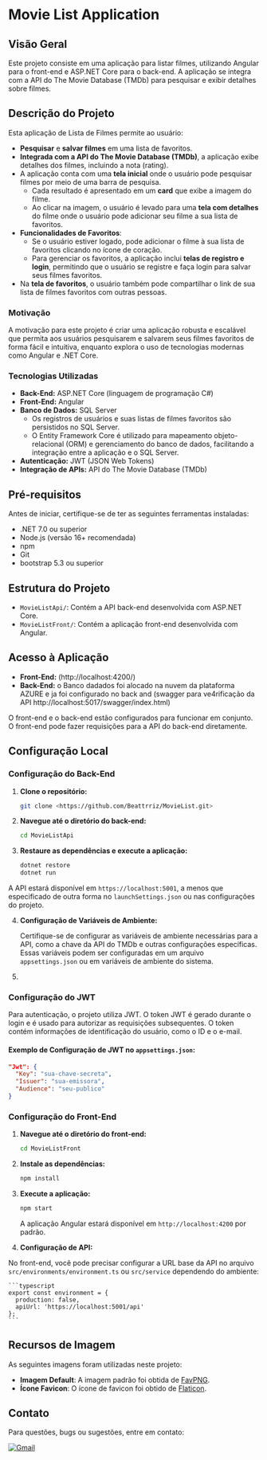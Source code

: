 # Movie List Application 

## Visão Geral

Este projeto consiste em uma aplicação para listar filmes, utilizando Angular para o front-end e ASP.NET Core para o back-end. A aplicação se integra com a API do The Movie Database (TMDb) para pesquisar e exibir detalhes sobre filmes.

## Descrição do Projeto

Esta aplicação de Lista de Filmes permite ao usuário:

- **Pesquisar** e **salvar filmes** em uma lista de favoritos.
- **Integrada com a API do The Movie Database (TMDb)**, a aplicação exibe detalhes dos filmes, incluindo a nota (rating).
- A aplicação conta com uma **tela inicial** onde o usuário pode pesquisar filmes por meio de uma barra de pesquisa.
  - Cada resultado é apresentado em um **card** que exibe a imagem do filme.
  - Ao clicar na imagem, o usuário é levado para uma **tela com detalhes** do filme onde o usuário pode adicionar seu filme a sua lista de favoritos.
- **Funcionalidades de Favoritos**:
  - Se o usuário estiver logado, pode adicionar o filme à sua lista de favoritos clicando no ícone de coração.
  - Para gerenciar os favoritos, a aplicação inclui **telas de registro e login**, permitindo que o usuário se registre e faça login para salvar seus filmes favoritos.
- Na **tela de favoritos**, o usuário também pode compartilhar o link de sua lista de filmes favoritos com outras pessoas.

### Motivação

A motivação para este projeto é criar uma aplicação robusta e escalável que permita aos usuários pesquisarem e salvarem seus filmes favoritos de forma fácil e intuitiva, enquanto explora o uso de tecnologias modernas como Angular e .NET Core.

### Tecnologias Utilizadas

- **Back-End:** ASP.NET Core (linguagem de programação C#)
- **Front-End:** Angular
- **Banco de Dados:** SQL Server
  - Os registros de usuários e suas listas de filmes favoritos são persistidos no SQL Server.
  - O Entity Framework Core é utilizado para mapeamento objeto-relacional (ORM) e gerenciamento do banco de dados, facilitando a integração entre a aplicação e o SQL Server.
- **Autenticação:** JWT (JSON Web Tokens)
- **Integração de APIs:** API do The Movie Database (TMDb)

## Pré-requisitos

Antes de iniciar, certifique-se de ter as seguintes ferramentas instaladas:

- .NET 7.0 ou superior
- Node.js (versão 16+ recomendada)
- npm
- Git
- bootstrap 5.3 ou superior

## Estrutura do Projeto

- `MovieListApi/`: Contém a API back-end desenvolvida com ASP.NET Core.
- `MovieListFront/`: Contém a aplicação front-end desenvolvida com Angular.

## Acesso à Aplicação

- **Front-End:** (http://localhost:4200/)
- **Back-End:** o Banco dadados foi alocado na nuvem da plataforma AZURE e ja foi configurado no back and
  (swagger para ve4rificação da API http://localhost:5017/swagger/index.html)

O front-end e o back-end estão configurados para funcionar em conjunto. O front-end pode fazer requisições para a API do back-end diretamente.

## Configuração Local

### Configuração do Back-End

1. **Clone o repositório:**

   ```bash
   git clone <https://github.com/Beattrriz/MovieList.git>

2. **Navegue até o diretório do back-end:**

    ```bash
    cd MovieListApi

3. **Restaure as dependências e execute a aplicação:**

    ```bash
    dotnet restore
    dotnet run

A API estará disponível em `https://localhost:5001`, a menos que especificado de outra forma no `launchSettings.json` ou nas configurações do projeto.

4. **Configuração de Variáveis de Ambiente:**

   Certifique-se de configurar as variáveis de ambiente necessárias para a API, como a chave da API do TMDb e outras configurações específicas. Essas variáveis podem ser configuradas em um arquivo `appsettings.json` ou em variáveis de ambiente do sistema.

5.

### Configuração do JWT

Para autenticação, o projeto utiliza JWT. O token JWT é gerado durante o login e é usado para autorizar as requisições subsequentes. O token contém informações de identificação do usuário, como o ID e o e-mail.

#### Exemplo de Configuração de JWT no `appsettings.json`:

```json
"Jwt": {
  "Key": "sua-chave-secreta",
  "Issuer": "sua-emissora",
  "Audience": "seu-publico"
}
```

### Configuração do Front-End

1. **Navegue até o diretório do front-end:**

    ```bash
    cd MovieListFront
    ```

2. **Instale as dependências:**

    ```bash
    npm install
    ```

3. **Execute a aplicação:**

    ```bash
    npm start
    ```

   A aplicação Angular estará disponível em `http://localhost:4200` por padrão.
   
4. **Configuração de API:**

No front-end, você pode precisar configurar a URL base da API no arquivo `src/environments/environment.ts` ou `src/service` dependendo do ambiente:

    ```typescript
    export const environment = {
      production: false,
      apiUrl: 'https://localhost:5001/api'
    };
    ```
## Recursos de Imagem

As seguintes imagens foram utilizadas neste projeto:

- **Imagem Default**: A imagem padrão foi obtida de [FavPNG](https://favpng.com/).
- **Ícone Favicon**: O ícone de favicon foi obtido de [Flaticon](https://www.flaticon.com/).

## Contato

Para questões, bugs ou sugestões, entre em contato:

[![Gmail](https://img.shields.io/badge/Gmail-FF0000?style=flat&logo=gmail&logoColor=white)](byalt1228@gmail.com)
